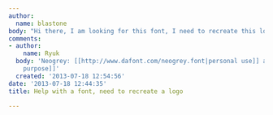 ```yaml
---
author:
  name: blastone
body: "Hi there, I am looking for this font, I need to recreate this logo\r\nhttp://www.crosbylakeside.co.uk/\r\n\r\n\r\n"
comments:
- author:
    name: Ryuk
  body: 'Neogrey: [[http://www.dafont.com/neogrey.font|personal use]] and [[http://www.neogrey.com/fonts/neogrey-regular-2|commercial
    purpose]]'
  created: '2013-07-18 12:54:56'
date: '2013-07-18 12:44:35'
title: Help with a font, need to recreate a logo

---
```

